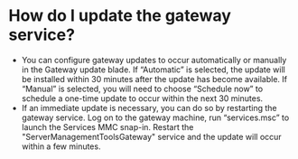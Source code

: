 <properties
	pageTitle="How do I update the gateway service?"
	description="How do I update the Server management tools gateway service?"
	service="microsoft.servermanagement"
	resource="gateways"
	authors="jol"
	displayOrder="4"
	selfHelpType="resource"
	supportTopicIds=""
	resourceTags=""
	productPesIds=""
	cloudEnvironments="public"
/>

# How do I update the gateway service?
* You can configure gateway updates to occur automatically or manually in the Gateway update blade. If “Automatic” is selected, the update will be installed within 30 minutes after the update has become available. If “Manual” is selected, you will need to choose “Schedule now” to schedule a one-time update to occur within the next 30 minutes.
* If an immediate update is necessary, you can do so by restarting the gateway service. Log on to the gateway machine, run “services.msc” to launch the Services MMC snap-in. Restart the "ServerManagementToolsGateway" service and the update will occur within a few minutes.

